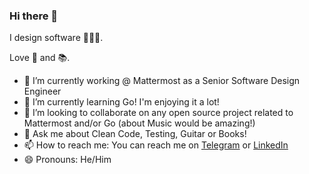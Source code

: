 ### Hi there 👋

I design software 👨🏽‍💻.

Love 🎸 and 📚.

- 🔭 I’m currently working @ Mattermost as a Senior Software Design Engineer
- 🌱 I’m currently learning Go! I'm enjoying it a lot!
- 👯 I’m looking to collaborate on any open source project related to Mattermost and/or Go (about Music would be amazing!)
- 💬 Ask me about Clean Code, Testing, Guitar or Books!
- 📫 How to reach me: You can reach me on [Telegram](https://t.me/javaguirre) or [LinkedIn](https://www.linkedin.com/in/javaguirre/)
- 😄 Pronouns: He/Him
